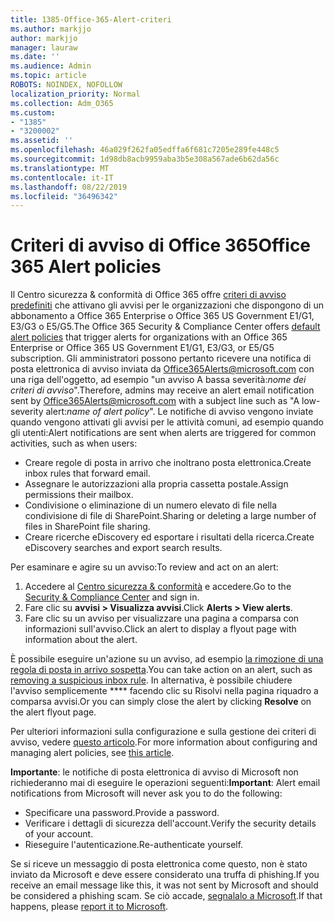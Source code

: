 ```yaml
---
title: 1385-Office-365-Alert-criteri
ms.author: markjjo
author: markjjo
manager: lauraw
ms.date: ''
ms.audience: Admin
ms.topic: article
ROBOTS: NOINDEX, NOFOLLOW
localization_priority: Normal
ms.collection: Adm_O365
ms.custom:
- "1385"
- "3200002"
ms.assetid: ''
ms.openlocfilehash: 46a029f262fa05edffa6f681c7205e289fe448c5
ms.sourcegitcommit: 1d98db8acb9959aba3b5e308a567ade6b62da56c
ms.translationtype: MT
ms.contentlocale: it-IT
ms.lasthandoff: 08/22/2019
ms.locfileid: "36496342"
---
```

# <a name="office-365-alert-policies"></a><span data-ttu-id="e6188-102">Criteri di avviso di Office 365</span><span class="sxs-lookup"><span data-stu-id="e6188-102">Office 365 Alert policies</span></span>

<span data-ttu-id="e6188-103">Il Centro sicurezza & conformità di Office 365 offre [criteri di avviso predefiniti](https://docs.microsoft.com/office365/securitycompliance/alert-policies#default-alert-policies) che attivano gli avvisi per le organizzazioni che dispongono di un abbonamento a Office 365 Enterprise o Office 365 US Government E1/G1, E3/G3 o E5/G5.</span><span class="sxs-lookup"><span data-stu-id="e6188-103">The Office 365 Security & Compliance Center offers [default alert policies](https://docs.microsoft.com/office365/securitycompliance/alert-policies#default-alert-policies) that trigger alerts for organizations with an Office 365 Enterprise or Office 365 US Government E1/G1, E3/G3, or E5/G5 subscription.</span></span> <span data-ttu-id="e6188-104">Gli amministratori possono pertanto ricevere una notifica di posta elettronica di avviso inviata da Office365Alerts@microsoft.com con una riga dell'oggetto, ad esempio "un avviso A bassa severità:*nome dei criteri di avviso*".</span><span class="sxs-lookup"><span data-stu-id="e6188-104">Therefore, admins may receive an alert email notification sent by Office365Alerts@microsoft.com with a subject line such as "A low-severity alert:*name of alert policy*".</span></span> <span data-ttu-id="e6188-105">Le notifiche di avviso vengono inviate quando vengono attivati gli avvisi per le attività comuni, ad esempio quando gli utenti:</span><span class="sxs-lookup"><span data-stu-id="e6188-105">Alert notifications are sent when alerts are triggered for common activities, such as when users:</span></span>

- <span data-ttu-id="e6188-106">Creare regole di posta in arrivo che inoltrano posta elettronica.</span><span class="sxs-lookup"><span data-stu-id="e6188-106">Create inbox rules that forward email.</span></span>
- <span data-ttu-id="e6188-107">Assegnare le autorizzazioni alla propria cassetta postale.</span><span class="sxs-lookup"><span data-stu-id="e6188-107">Assign permissions their mailbox.</span></span>
- <span data-ttu-id="e6188-108">Condivisione o eliminazione di un numero elevato di file nella condivisione di file di SharePoint.</span><span class="sxs-lookup"><span data-stu-id="e6188-108">Sharing or deleting a large number of files in SharePoint file sharing.</span></span>
- <span data-ttu-id="e6188-109">Creare ricerche eDiscovery ed esportare i risultati della ricerca.</span><span class="sxs-lookup"><span data-stu-id="e6188-109">Create eDiscovery searches and export search results.</span></span>

<span data-ttu-id="e6188-110">Per esaminare e agire su un avviso:</span><span class="sxs-lookup"><span data-stu-id="e6188-110">To review and act on an alert:</span></span>

1. <span data-ttu-id="e6188-111">Accedere al [Centro sicurezza & conformità](https://protection.office.com) e accedere.</span><span class="sxs-lookup"><span data-stu-id="e6188-111">Go to the [Security & Compliance Center](https://protection.office.com) and sign in.</span></span>
2. <span data-ttu-id="e6188-112">Fare clic su **avvisi > Visualizza avvisi**.</span><span class="sxs-lookup"><span data-stu-id="e6188-112">Click **Alerts > View alerts**.</span></span>
3. <span data-ttu-id="e6188-113">Fare clic su un avviso per visualizzare una pagina a comparsa con informazioni sull'avviso.</span><span class="sxs-lookup"><span data-stu-id="e6188-113">Click an alert to display a flyout page with information about the alert.</span></span>

<span data-ttu-id="e6188-114">È possibile eseguire un'azione su un avviso, ad esempio [la rimozione di una regola di posta in arrivo sospetta](https://docs.microsoft.com/office365/securitycompliance/responding-to-a-compromised-email-account).</span><span class="sxs-lookup"><span data-stu-id="e6188-114">You can take action on an alert, such as [removing a suspicious inbox rule](https://docs.microsoft.com/office365/securitycompliance/responding-to-a-compromised-email-account).</span></span> <span data-ttu-id="e6188-115">In alternativa, è possibile chiudere l'avviso semplicemente \*\*\*\* facendo clic su Risolvi nella pagina riquadro a comparsa avvisi.</span><span class="sxs-lookup"><span data-stu-id="e6188-115">Or you can simply close the alert by clicking **Resolve** on the alert flyout page.</span></span>

<span data-ttu-id="e6188-116">Per ulteriori informazioni sulla configurazione e sulla gestione dei criteri di avviso, vedere [questo articolo](https://docs.microsoft.com/office365/securitycompliance/alert-policies).</span><span class="sxs-lookup"><span data-stu-id="e6188-116">For more information about configuring and managing alert policies, see  [this article](https://docs.microsoft.com/office365/securitycompliance/alert-policies).</span></span>

<span data-ttu-id="e6188-117">**Importante**: le notifiche di posta elettronica di avviso di Microsoft non richiederanno mai di eseguire le operazioni seguenti:</span><span class="sxs-lookup"><span data-stu-id="e6188-117">**Important**: Alert email notifications from Microsoft will never ask you to do the following:</span></span>

- <span data-ttu-id="e6188-118">Specificare una password.</span><span class="sxs-lookup"><span data-stu-id="e6188-118">Provide a password.</span></span>
- <span data-ttu-id="e6188-119">Verificare i dettagli di sicurezza dell'account.</span><span class="sxs-lookup"><span data-stu-id="e6188-119">Verify the security details of your account.</span></span>
- <span data-ttu-id="e6188-120">Rieseguire l'autenticazione.</span><span class="sxs-lookup"><span data-stu-id="e6188-120">Re-authenticate yourself.</span></span>

<span data-ttu-id="e6188-121">Se si riceve un messaggio di posta elettronica come questo, non è stato inviato da Microsoft e deve essere considerato una truffa di phishing.</span><span class="sxs-lookup"><span data-stu-id="e6188-121">If you receive an email message like this, it was not sent by Microsoft and should be considered a phishing scam.</span></span> <span data-ttu-id="e6188-122">Se ciò accade, [segnalalo a Microsoft](https://docs.microsoft.com/office365/SecurityCompliance/report-junk-email-and-phishing-scams-in-outlook-on-the-web-eop).</span><span class="sxs-lookup"><span data-stu-id="e6188-122">If that happens, please [report it to Microsoft](https://docs.microsoft.com/office365/SecurityCompliance/report-junk-email-and-phishing-scams-in-outlook-on-the-web-eop).</span></span>